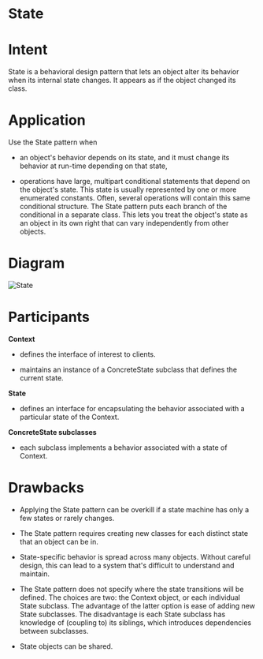 # State

# Intent

State is a behavioral design pattern that lets an object alter its behavior when its internal state changes. It appears as if the object changed its class.

# Application

Use the State pattern when

* an object's behavior depends on its state, and it must change its behavior at run-time depending on that state,

* operations have large, multipart conditional statements that depend on the object's state. This state is usually represented by one or more enumerated constants. Often, several operations will contain this same conditional structure. The State pattern puts each branch of the conditional in a separate class. This lets you treat the object's state as an object in its own right that can vary independently from other objects.

# Diagram

![State](https://upload.wikimedia.org/wikipedia/commons/e/ec/W3sDesign_State_Design_Pattern_UML.jpg)

# Participants

**Context**

* defines the interface of interest to clients.

* maintains an instance of a ConcreteState subclass that defines the current state.

**State**

* defines an interface for encapsulating the behavior associated with a particular state of the Context.

**ConcreteState subclasses**

* each subclass implements a behavior associated with a state of Context.

# Drawbacks

* Applying the State pattern can be overkill if a state machine has only a few states or rarely changes.

* The State pattern requires creating new classes for each distinct state that an object can be in.

* State-specific behavior is spread across many objects. Without careful design, this can lead to a system that's difficult to understand and maintain.

* The State pattern does not specify where the state transitions will be defined. The choices are two: the Context object, or each individual State subclass. The advantage of the latter option is ease of adding new State subclasses. The disadvantage is each State subclass has knowledge of (coupling to) its siblings, which introduces dependencies between subclasses.

* State objects can be shared.